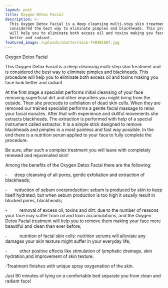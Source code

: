 ```yaml
---
layout: post
title: Oxygen Detox Facial
description: >-
  This Oxygen Detox Facial is a deep cleansing multi-step skin treatment and is
  considered the best way to eliminate pimples and blackheads. This procedure
  will help you to eliminate both excess oil and toxins making you face look
  better and radiant.
featured_image: /uploads/shutterstock-740481607.jpg
---
```


Oxygen Detox Facial

This Oxygen Detox Facial is a deep cleansing multi-step skin treatment and is considered the best way to eliminate pimples and blackheads. This procedure will help you to eliminate both excess oil and toxins making you face look better and radiant.

At the first stage a specialist performs initial cleansing of your face removing superficial dirt and other impurities you might bring from the outside. Then she proceeds to exfoliation of dead skin cells. When they are removed our trained specialist performs a gentle facial massage to relax your facial muscles. After that with experience and skillful movements she extracts blackheads. The extraction is performed with help of a special instrument called extractor. It is a simple stick designed to remove blackheads and pimples in a most painless and fast way possible. In the end there is a nutrition serum applied to your face to fully complete the procedure.&nbsp;

Be sure, after such a complex treatment you will leave with completely renewed and rejuvenated skin\!

Among the benefits of the Oxygen Detox Facial there are the following:

\-&nbsp; &nbsp; &nbsp; deep cleansing of all pores, gentle exfoliation and extraction of blackheads;

\-&nbsp; &nbsp; &nbsp; reduction of sebum overproduction: sebum is produced by skin to keep itself hydrated, but when sebum production is too high it usually result in blocked pores, blackheads;

\-&nbsp; &nbsp; &nbsp; &nbsp; &nbsp; removal of excess oil, toxins and dirt: due to the number of reasons your face may suffer from oil and toxin accumulations, and the Oxygen Detox Facial treatment will help you to remove them making your face more beautiful and clean than ever before;

\-&nbsp; &nbsp; &nbsp; &nbsp; &nbsp; nutrition of facial skin cells: nutrition serums will alleviate any damages your skin texture might suffer in your everyday life;

\-&nbsp; &nbsp; &nbsp; &nbsp; &nbsp; other positive effects like stimulation of lymphatic drainage, skin hydration,and improvement of skin texture.

\-Treatment finishes with unique spray oxygenation of the skin.

Just 90 minutes of lying on a comfortable bed separate you from clean and radiant face\!&nbsp;